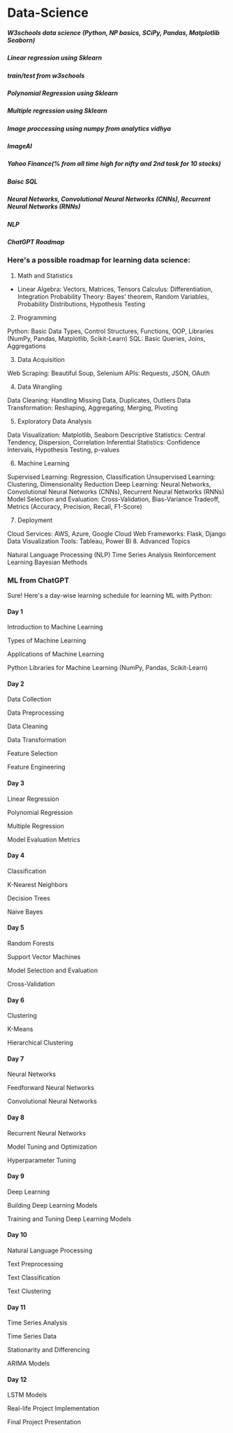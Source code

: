 # Data-Science


##### W3schools data science (Python, NP basics, SCiPy, Pandas, Matplotlib Seaborn)
##### Linear regression using Sklearn
##### train/test from w3schools
##### Polynomial Regression using Sklearn
##### Multiple regression using Sklearn
##### Image proccessing using numpy from analytics vidhya
##### ImageAI
##### Yahoo Finance(% from all time high for nifty and 2nd task for 10 stocks)
#####  Baisc SQL
##### Neural Networks, Convolutional Neural Networks (CNNs), Recurrent Neural Networks (RNNs)
##### NLP

##### ChatGPT Roadmap

### Here's a possible roadmap for learning data science:

1. Math and Statistics

 *  Linear Algebra: Vectors, Matrices, Tensors
Calculus: Differentiation, Integration
Probability Theory: Bayes' theorem, Random Variables, Probability Distributions, Hypothesis Testing


2. Programming

Python: Basic Data Types, Control Structures, Functions, OOP, Libraries (NumPy, Pandas, Matplotlib, Scikit-Learn)
SQL: Basic Queries, Joins, Aggregations


3. Data Acquisition

Web Scraping: Beautiful Soup, Selenium
APIs: Requests, JSON, OAuth


4. Data Wrangling

Data Cleaning: Handling Missing Data, Duplicates, Outliers
Data Transformation: Reshaping, Aggregating, Merging, Pivoting


5. Exploratory Data Analysis

Data Visualization: Matplotlib, Seaborn
Descriptive Statistics: Central Tendency, Dispersion, Correlation
Inferential Statistics: Confidence Intervals, Hypothesis Testing, p-values


6. Machine Learning

Supervised Learning: Regression, Classification
Unsupervised Learning: Clustering, Dimensionality Reduction
Deep Learning: Neural Networks, Convolutional Neural Networks (CNNs), Recurrent Neural Networks (RNNs)
Model Selection and Evaluation: Cross-Validation, Bias-Variance Tradeoff, Metrics (Accuracy, Precision, Recall, F1-Score)


7. Deployment

Cloud Services: AWS, Azure, Google Cloud
Web Frameworks: Flask, Django
Data Visualization Tools: Tableau, Power BI
8. Advanced Topics

Natural Language Processing (NLP)
Time Series Analysis
Reinforcement Learning
Bayesian Methods



### ML from ChatGPT

Sure! Here's a day-wise learning schedule for learning ML with Python:

#### Day 1

Introduction to Machine Learning

Types of Machine Learning

Applications of Machine Learning

Python Libraries for Machine Learning (NumPy, Pandas, Scikit-Learn)


#### Day 2

Data Collection

Data Preprocessing

Data Cleaning

Data Transformation

Feature Selection

Feature Engineering


#### Day 3

Linear Regression

Polynomial Regression

Multiple Regression

Model Evaluation Metrics



#### Day 4

Classification

K-Nearest Neighbors

Decision Trees

Naive Bayes


#### Day 5

Random Forests

Support Vector Machines

Model Selection and Evaluation

Cross-Validation


#### Day 6

Clustering

K-Means

Hierarchical Clustering


#### Day 7

Neural Networks

Feedforward Neural Networks

Convolutional Neural Networks


#### Day 8

Recurrent Neural Networks

Model Tuning and Optimization

Hyperparameter Tuning


#### Day 9

Deep Learning

Building Deep Learning Models

Training and Tuning Deep Learning Models


#### Day 10

Natural Language Processing

Text Preprocessing

Text Classification

Text Clustering

#### Day 11

Time Series Analysis

Time Series Data

Stationarity and Differencing

ARIMA Models


#### Day 12

LSTM Models

Real-life Project Implementation

Final Project Presentation
